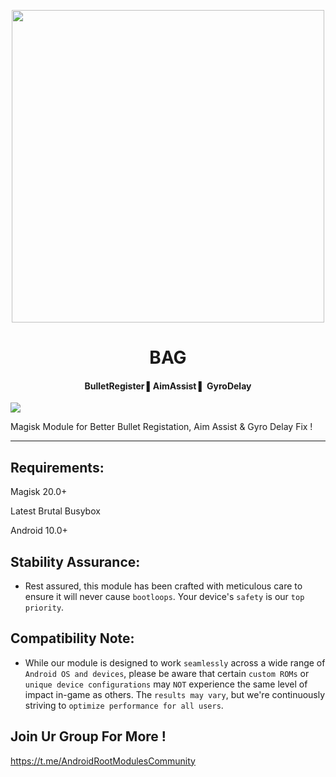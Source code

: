 <p align="center"><a href="https://t.me/AndroidRootModulesCommunity"><img src="https://i.imgur.com/aKpC909.png" width="500"></a></p>  

 <h1 align="center"><b> BAG </b></h1> 

 <h4 align="center">BulletRegister ▌AimAssist ▌ GyroDelay</h4>

 <a href="https://t.me/AndroidRootModulesCommunity"><img src="https://img.shields.io/badge/Join-Telegram%20Channel-red.svg?logo=Telegram"></a>

Magisk Module for Better Bullet Registation,
Aim Assist & Gyro Delay Fix !


------------------------------

## Requirements:

Magisk 20.0+

Latest Brutal Busybox

Android 10.0+


## Stability Assurance:
- Rest assured, this module has been crafted with meticulous care to ensure it will never cause `bootloops`. Your device's `safety` is our `top priority`.

## Compatibility Note:
- While our module is designed to work `seamlessly` across a wide range of `Android OS and devices`, please be aware that certain `custom ROMs` or `unique device configurations` may `NOT` experience the same level of impact in-game as others. The `results may vary`, but we're continuously striving to `optimize performance for all users`.

## Join Ur Group For More !
https://t.me/AndroidRootModulesCommunity
